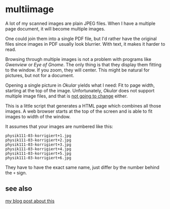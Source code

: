 # multiimage

A lot of my scanned images are plain JPEG files. When I have a multiple page document, it will become multiple images.

One could join them into a single PDF file, but I'd rather have the original files since images in PDF usually look blurrier. With text, it makes it harder to read.

Browsing through multiple images is not a problem with programs like *Gwenview* or *Eye of Gnome*. The only thing is that they display them fitting to the window. If you zoom, they will center. This might be natural for pictures, but not for a document.

Opening a single picture in *Okular* yields what I need: Fit to page width, starting at the top of the image. Unfortunately, *Okular* does not support multiple image files, and that is [not going to change](http://bugs.kde.org/show_bug.cgi?id=183102) either.

This is a little script that generates a HTML page which combines all those images. A web browser starts at the top of the screen and is able to fit images to width of the window.

It assumes that your images are numbered like this:

	physik111-03-korrigiert+1.jpg
	physik111-03-korrigiert+2.jpg
	physik111-03-korrigiert+3.jpg
	physik111-03-korrigiert+4.jpg
	physik111-03-korrigiert+5.jpg
	physik111-03-korrigiert+6.jpg

They have to have the exact same name, just differ by the number behind the `+` sign.

## see also

[my blog post about this](http://www.martin-ueding.de/site/120115-multiimage.html)
